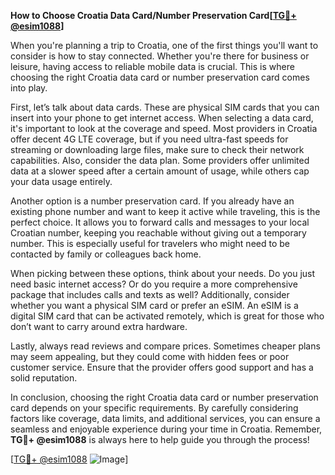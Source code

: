 **How to Choose Croatia Data Card/Number Preservation Card[[TG💪+ @esim1088](https://t.me/s/esim1088)]**

When you're planning a trip to Croatia, one of the first things you'll want to consider is how to stay connected. Whether you're there for business or leisure, having access to reliable mobile data is crucial. This is where choosing the right Croatia data card or number preservation card comes into play.

First, let’s talk about data cards. These are physical SIM cards that you can insert into your phone to get internet access. When selecting a data card, it's important to look at the coverage and speed. Most providers in Croatia offer decent 4G LTE coverage, but if you need ultra-fast speeds for streaming or downloading large files, make sure to check their network capabilities. Also, consider the data plan. Some providers offer unlimited data at a slower speed after a certain amount of usage, while others cap your data usage entirely. 

Another option is a number preservation card. If you already have an existing phone number and want to keep it active while traveling, this is the perfect choice. It allows you to forward calls and messages to your local Croatian number, keeping you reachable without giving out a temporary number. This is especially useful for travelers who might need to be contacted by family or colleagues back home.

When picking between these options, think about your needs. Do you just need basic internet access? Or do you require a more comprehensive package that includes calls and texts as well? Additionally, consider whether you want a physical SIM card or prefer an eSIM. An eSIM is a digital SIM card that can be activated remotely, which is great for those who don’t want to carry around extra hardware.

Lastly, always read reviews and compare prices. Sometimes cheaper plans may seem appealing, but they could come with hidden fees or poor customer service. Ensure that the provider offers good support and has a solid reputation.

In conclusion, choosing the right Croatia data card or number preservation card depends on your specific requirements. By carefully considering factors like coverage, data limits, and additional services, you can ensure a seamless and enjoyable experience during your time in Croatia. Remember, **TG💪+ @esim1088** is always here to help guide you through the process!

[[TG💪+ @esim1088](https://t.me/s/esim1088) ![Image](https://i.postimg.cc/Y0z9fWf4/image.png)]
